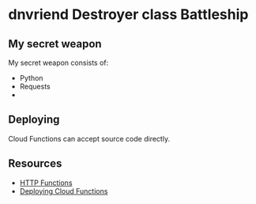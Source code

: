 # dnvriend Destroyer class Battleship

## My secret weapon
My secret weapon consists of:

- Python
- Requests
- 

## Deploying
Cloud Functions can accept source code directly. 

## Resources
- [HTTP Functions](https://cloud.google.com/functions/docs/writing/http)
- [Deploying Cloud Functions](https://cloud.google.com/functions/docs/deploying/filesystem)
